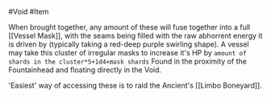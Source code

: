 #Void #Item 

When brought together, any amount of these will fuse together into a full [[Vessel Mask]], with the seams being filled with the raw abhorrent energy it is driven by (typically taking a red-deep purple swirling shape). 
A vessel may take this cluster of irregular masks to increase it's HP by `amount of shards in the cluster*5+1d4×mask shards`
Found in the proximity of the Fountainhead and floating directly in the Void.

'Easiest' way of accessing these is to raid the Ancient's [[Limbo Boneyard]].